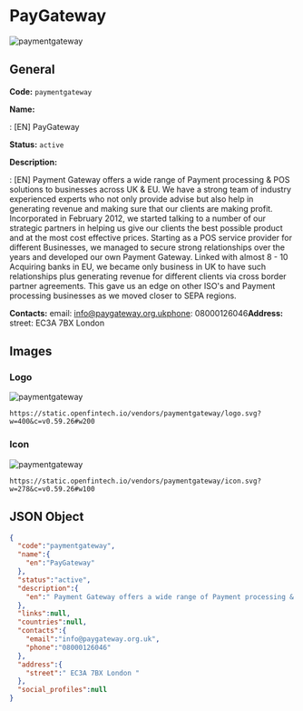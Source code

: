 
# PayGateway 
![paymentgateway](https://static.openfintech.io/vendors/paymentgateway/logo.svg?w=400&c=v0.59.26#w200)  

## General 
 
**Code:** `paymentgateway` 
 
**Name:** 
 
:	[EN] PayGateway 
 
**Status:** `active` 
 
**Description:** 
 
: [EN]  Payment Gateway offers a wide range of Payment processing & POS solutions to businesses across UK & EU. We have a strong team of industry experienced experts who not only provide advise but also help in generating revenue and making sure that our clients are making profit. Incorporated in February 2012, we started talking to a number of our strategic partners in helping us give our clients the best possible product and at the most cost effective prices. Starting as a POS service provider for different Businesses, we managed to secure strong relationships over the years and developed our own Payment Gateway. Linked with almost 8 - 10 Acquiring banks in EU, we became only business in UK to have such relationships plus generating revenue for different clients via cross border partner agreements. This gave us an edge on other ISO's and Payment processing businesses as we moved closer to SEPA regions.   
 
**Contacts:** 
email: info@paygateway.org.ukphone: 08000126046**Address:** 
street:  EC3A 7BX London  

## Images 

### Logo 
 
![paymentgateway](https://static.openfintech.io/vendors/paymentgateway/logo.svg?w=400&c=v0.59.26#w200)  

```
https://static.openfintech.io/vendors/paymentgateway/logo.svg?w=400&c=v0.59.26#w200
```  

### Icon 
 
![paymentgateway](https://static.openfintech.io/vendors/paymentgateway/icon.svg?w=278&c=v0.59.26#w100)  

```
https://static.openfintech.io/vendors/paymentgateway/icon.svg?w=278&c=v0.59.26#w100
```  

## JSON Object 

```json
{
  "code":"paymentgateway",
  "name":{
    "en":"PayGateway"
  },
  "status":"active",
  "description":{
    "en":" Payment Gateway offers a wide range of Payment processing & POS solutions to businesses across UK & EU. We have a strong team of industry experienced experts who not only provide advise but also help in generating revenue and making sure that our clients are making profit. Incorporated in February 2012, we started talking to a number of our strategic partners in helping us give our clients the best possible product and at the most cost effective prices. Starting as a POS service provider for different Businesses, we managed to secure strong relationships over the years and developed our own Payment Gateway. Linked with almost 8 - 10 Acquiring banks in EU, we became only business in UK to have such relationships plus generating revenue for different clients via cross border partner agreements. This gave us an edge on other ISO's and Payment processing businesses as we moved closer to SEPA regions.\u00a0 "
  },
  "links":null,
  "countries":null,
  "contacts":{
    "email":"info@paygateway.org.uk",
    "phone":"08000126046"
  },
  "address":{
    "street":" EC3A 7BX London "
  },
  "social_profiles":null
}
```  
